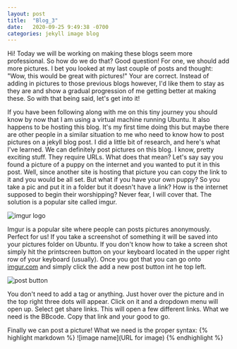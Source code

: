```yaml
---
layout: post
title:  "Blog_3"
date:   2020-09-25 9:49:38 -0700
categories: jekyll image blog
---
```

Hi! Today we will be working on making these blogs seem more professional. So how do we do that? Good
question! For one, we should add more pictures. I bet you looked at my last couple of posts and thought:
"Wow, this would be great with pictures!" Your are correct. Instead of adding in pictures to those
previous blogs however, I'd like them to stay as they are and show a gradual progression of me getting
better at making these. So with that being said, let's get into it!

If you have been following along with me on this tiny journey you should know by now that I am using
a virtual machine running Ubuntu. It also happens to be hosting this blog. It's my first time doing this
but maybe there are other people in a similar situation to me who need to know how to post pictures on a
jekyll blog post. I did a little bit of research, and here's what I've learned. We can definitely post
pictures on this blog. I know, pretty exciting stuff. They require URLs. What does that mean? Let's say
say you found a picture of a puppy on the internet and you wanted to put it in this post. Well, since
another site is hosting that picture you can copy the link to it and you would be all set. But what if you
have your own puppy? So you take a pic and put it in a folder but it doesn't have a link? How is the
internet supposed to begin their worshipping? Never fear, I will cover that. The solution is a popular
site called imgur.

![imgur logo](https://i.imgur.com/PfTbNuC.png)

Imgur is a popular site where people can posts pictures anonymously. Perfect for us! If you take a
screenshot of something it will be saved into your pictures folder on Ubuntu. If you don't know how to 
take a screen shot simply hit the printscreen button on your keyboard located in the upper right row of
your keyboard (usually). Once you got that you can go onto [imgur.com](https://imgur.com/) and simply
click the add a new post button int he top left.

![post button](https://i.imgur.com/fRg7I7E.png)

You don't need to add a tag or anything. Just hover over the picture and in the top right three dots will
appear. Click on it and a dropdown menu will open up. Select get share links. This will open a few
different links. What we need is the BBcode. Copy that link and your good to go.

Finally we can post a picture! What we need is the proper syntax:
{% highlight markdown %}
![image name](URL for image)
{% endhighlight %}
